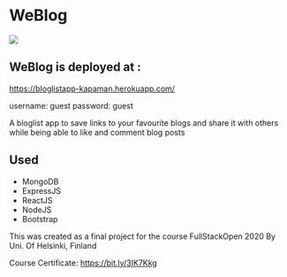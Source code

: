 # WeBlog

<img src="https://i.ibb.co/QbDSXh6/weblog.png" style="display:block:margin:auto;">

## WeBlog is deployed at :

https://bloglistapp-kapaman.herokuapp.com/

username: guest
password: guest

A bloglist app to save links to your favourite blogs and share it with others while being able to like and comment blog posts

## Used 
* MongoDB
* ExpressJS
* ReactJS
* NodeJS
* Bootstrap

This was created as a final project for the course FullStackOpen 2020 By Uni. Of Helsinki, Finland

Course Certificate: https://bit.ly/3IK7Kkg

